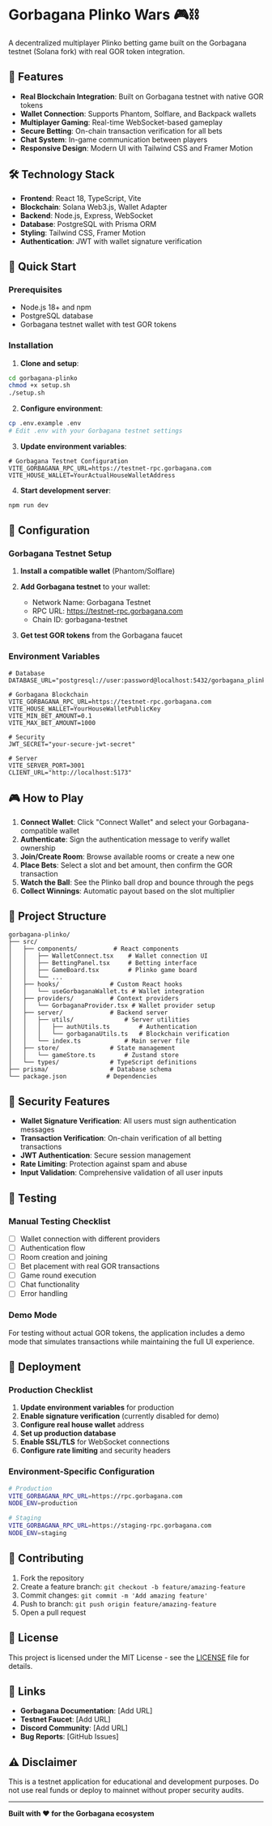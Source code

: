 # Gorbagana Plinko Wars 🎮⛓️

A decentralized multiplayer Plinko betting game built on the Gorbagana testnet (Solana fork) with real GOR token integration.

## 🌟 Features

- **Real Blockchain Integration**: Built on Gorbagana testnet with native GOR tokens
- **Wallet Connection**: Supports Phantom, Solflare, and Backpack wallets
- **Multiplayer Gaming**: Real-time WebSocket-based gameplay
- **Secure Betting**: On-chain transaction verification for all bets
- **Chat System**: In-game communication between players
- **Responsive Design**: Modern UI with Tailwind CSS and Framer Motion

## 🛠️ Technology Stack

- **Frontend**: React 18, TypeScript, Vite
- **Blockchain**: Solana Web3.js, Wallet Adapter
- **Backend**: Node.js, Express, WebSocket
- **Database**: PostgreSQL with Prisma ORM
- **Styling**: Tailwind CSS, Framer Motion
- **Authentication**: JWT with wallet signature verification

## 🚀 Quick Start

### Prerequisites

- Node.js 18+ and npm
- PostgreSQL database
- Gorbagana testnet wallet with test GOR tokens

### Installation

1. **Clone and setup**:
```bash
cd gorbagana-plinko
chmod +x setup.sh
./setup.sh
```

2. **Configure environment**:
```bash
cp .env.example .env
# Edit .env with your Gorbagana testnet settings
```

3. **Update environment variables**:
```env
# Gorbagana Testnet Configuration
VITE_GORBAGANA_RPC_URL=https://testnet-rpc.gorbagana.com
VITE_HOUSE_WALLET=YourActualHouseWalletAddress
```

4. **Start development server**:
```bash
npm run dev
```

## 🔧 Configuration

### Gorbagana Testnet Setup

1. **Install a compatible wallet** (Phantom/Solflare)
2. **Add Gorbagana testnet** to your wallet:
   - Network Name: Gorbagana Testnet
   - RPC URL: https://testnet-rpc.gorbagana.com
   - Chain ID: gorbagana-testnet

3. **Get test GOR tokens** from the Gorbagana faucet

### Environment Variables

```env
# Database
DATABASE_URL="postgresql://user:password@localhost:5432/gorbagana_plinko"

# Gorbagana Blockchain
VITE_GORBAGANA_RPC_URL=https://testnet-rpc.gorbagana.com
VITE_HOUSE_WALLET=YourHouseWalletPublicKey
VITE_MIN_BET_AMOUNT=0.1
VITE_MAX_BET_AMOUNT=1000

# Security
JWT_SECRET="your-secure-jwt-secret"

# Server
VITE_SERVER_PORT=3001
CLIENT_URL="http://localhost:5173"
```

## 🎮 How to Play

1. **Connect Wallet**: Click "Connect Wallet" and select your Gorbagana-compatible wallet
2. **Authenticate**: Sign the authentication message to verify wallet ownership
3. **Join/Create Room**: Browse available rooms or create a new one
4. **Place Bets**: Select a slot and bet amount, then confirm the GOR transaction
5. **Watch the Ball**: See the Plinko ball drop and bounce through the pegs
6. **Collect Winnings**: Automatic payout based on the slot multiplier

## 📁 Project Structure

```
gorbagana-plinko/
├── src/
│   ├── components/          # React components
│   │   ├── WalletConnect.tsx    # Wallet connection UI
│   │   ├── BettingPanel.tsx     # Betting interface
│   │   ├── GameBoard.tsx        # Plinko game board
│   │   └── ...
│   ├── hooks/              # Custom React hooks
│   │   └── useGorbaganaWallet.ts # Wallet integration
│   ├── providers/          # Context providers
│   │   └── GorbaganaProvider.tsx # Wallet provider setup
│   ├── server/             # Backend server
│   │   ├── utils/              # Server utilities
│   │   │   ├── authUtils.ts        # Authentication
│   │   │   └── gorbaganaUtils.ts   # Blockchain verification
│   │   └── index.ts            # Main server file
│   ├── store/              # State management
│   │   └── gameStore.ts        # Zustand store
│   └── types/              # TypeScript definitions
├── prisma/                 # Database schema
└── package.json           # Dependencies
```

## 🔐 Security Features

- **Wallet Signature Verification**: All users must sign authentication messages
- **Transaction Verification**: On-chain verification of all betting transactions
- **JWT Authentication**: Secure session management
- **Rate Limiting**: Protection against spam and abuse
- **Input Validation**: Comprehensive validation of all user inputs

## 🧪 Testing

### Manual Testing Checklist

- [ ] Wallet connection with different providers
- [ ] Authentication flow
- [ ] Room creation and joining
- [ ] Bet placement with real GOR transactions
- [ ] Game round execution
- [ ] Chat functionality
- [ ] Error handling

### Demo Mode

For testing without actual GOR tokens, the application includes a demo mode that simulates transactions while maintaining the full UI experience.

## 🚀 Deployment

### Production Checklist

1. **Update environment variables** for production
2. **Enable signature verification** (currently disabled for demo)
3. **Configure real house wallet** address
4. **Set up production database**
5. **Enable SSL/TLS** for WebSocket connections
6. **Configure rate limiting** and security headers

### Environment-Specific Configuration

```bash
# Production
VITE_GORBAGANA_RPC_URL=https://rpc.gorbagana.com
NODE_ENV=production

# Staging
VITE_GORBAGANA_RPC_URL=https://staging-rpc.gorbagana.com
NODE_ENV=staging
```

## 🤝 Contributing

1. Fork the repository
2. Create a feature branch: `git checkout -b feature/amazing-feature`
3. Commit changes: `git commit -m 'Add amazing feature'`
4. Push to branch: `git push origin feature/amazing-feature`
5. Open a pull request

## 📄 License

This project is licensed under the MIT License - see the [LICENSE](LICENSE) file for details.

## 🔗 Links

- **Gorbagana Documentation**: [Add URL]
- **Testnet Faucet**: [Add URL]
- **Discord Community**: [Add URL]
- **Bug Reports**: [GitHub Issues]

## ⚠️ Disclaimer

This is a testnet application for educational and development purposes. Do not use real funds or deploy to mainnet without proper security audits.

---

**Built with ❤️ for the Gorbagana ecosystem**